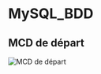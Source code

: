 # MySQL_BDD

## MCD de départ
![MCD de départ](https://simplonline.co/_next/image?url=https%3A%2F%2Fsimplonline-v3-prod.s3.eu-west-3.amazonaws.com%2Fmedia%2Fimage%2Fpng%2F96126cc3-3aee-4fc7-abb2-1a2e869feb7b.png&w=1280&q=75)
